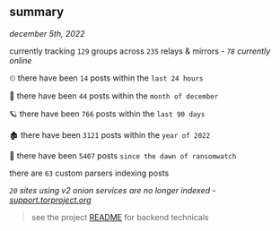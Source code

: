 
## summary
_december 5th, 2022_

currently tracking `129` groups across `235` relays & mirrors - _`78` currently online_

⏲ there have been `14` posts within the `last 24 hours`

🦈 there have been `44` posts within the `month of december`

🪐 there have been `766` posts within the `last 90 days`

🏚 there have been `3121` posts within the `year of 2022`

🦕 there have been `5407` posts `since the dawn of ransomwatch`

there are `63` custom parsers indexing posts

_`20` sites using v2 onion services are no longer indexed - [support.torproject.org](https://support.torproject.org/onionservices/v2-deprecation/)_

> see the project [README](https://github.com/joshhighet/ransomwatch#ransomwatch--) for backend technicals
